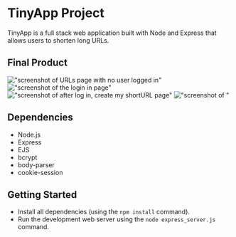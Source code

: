 # TinyApp Project

TinyApp is a full stack web application built with Node and Express that allows users to shorten long URLs.

## Final Product

!["screenshot of URLs page with no user logged in"](https://user-images.githubusercontent.com/72534921/121825042-13bf4f00-cc65-11eb-84c4-3bf5b2bb69f7.png)
!["screenshot of the login in page"](https://user-images.githubusercontent.com/72534921/121825093-7fa1b780-cc65-11eb-8cf6-5717956474a3.png)
!["screenshot of after log in, create my shortURL page"](#)
!["screenshot of "](#)

## Dependencies

- Node.js
- Express
- EJS
- bcrypt
- body-parser
- cookie-session

## Getting Started

- Install all dependencies (using the `npm install` command).
- Run the development web server using the `node express_server.js` command.